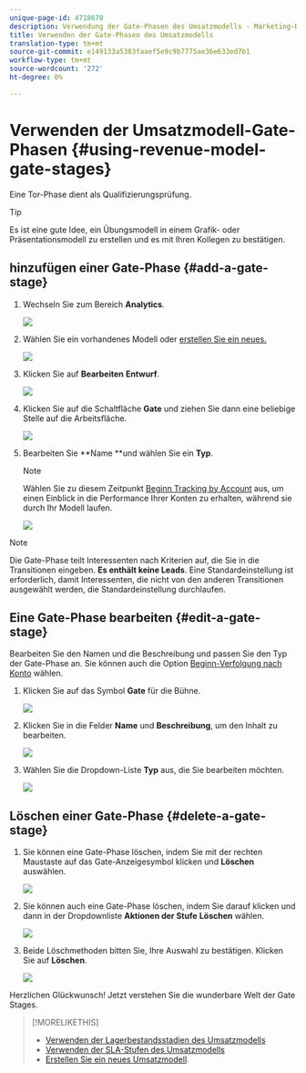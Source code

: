```yaml
---
unique-page-id: 4718670
description: Verwendung der Gate-Phasen des Umsatzmodells - Marketing-Dokumente - Produktdokumentation
title: Verwenden der Gate-Phasen des Umsatzmodells
translation-type: tm+mt
source-git-commit: e149133a5383faaef5e9c9b7775ae36e633ed7b1
workflow-type: tm+mt
source-wordcount: '272'
ht-degree: 0%

---
```



# Verwenden der Umsatzmodell-Gate-Phasen {#using-revenue-model-gate-stages}

Eine Tor-Phase dient als Qualifizierungsprüfung.

>[!TIP]
>
>Es ist eine gute Idee, ein Übungsmodell in einem Grafik- oder Präsentationsmodell zu erstellen und es mit Ihren Kollegen zu bestätigen.

## hinzufügen einer Gate-Phase {#add-a-gate-stage}

1. Wechseln Sie zum Bereich **Analytics**.

   ![](assets/image2015-4-27-23-3a27-3a43.png)

1. Wählen Sie ein vorhandenes Modell oder [erstellen Sie ein neues.](create-a-new-revenue-model.md)

   ![](assets/image2015-4-27-15-3a6-3a30.png)

1. Klicken Sie auf **Bearbeiten** **Entwurf**.

   ![](assets/image2015-4-27-12-3a10-3a49.png)

1. Klicken Sie auf die Schaltfläche **Gate** und ziehen Sie dann eine beliebige Stelle auf die Arbeitsfläche.

   ![](assets/image2015-4-27-16-3a54-3a19.png)

1. Bearbeiten Sie **Name **und wählen Sie ein **Typ**.

   >[!NOTE]
   >
   >Wählen Sie zu diesem Zeitpunkt [Beginn Tracking by Account](start-tracking-by-account-in-the-revenue-modeler.md) aus, um einen Einblick in die Performance Ihrer Konten zu erhalten, während sie durch Ihr Modell laufen.

   ![](assets/image2015-4-28-12-3a1-3a7.png)

>[!NOTE]
>
>Die Gate-Phase teilt Interessenten nach Kriterien auf, die Sie in die Transitionen eingeben. **Es enthält keine Leads**. Eine Standardeinstellung ist erforderlich, damit Interessenten, die nicht von den anderen Transitionen ausgewählt werden, die Standardeinstellung durchlaufen.

## Eine Gate-Phase bearbeiten {#edit-a-gate-stage}

Bearbeiten Sie den Namen und die Beschreibung und passen Sie den Typ der Gate-Phase an. Sie können auch die Option [Beginn-Verfolgung nach Konto](start-tracking-by-account-in-the-revenue-modeler.md) wählen.

1. Klicken Sie auf das Symbol **Gate** für die Bühne.

   ![](assets/image2015-4-27-17-3a11-3a41.png)

1. Klicken Sie in die Felder **Name** und **Beschreibung**, um den Inhalt zu bearbeiten.

   ![](assets/image2015-4-28-12-3a17-3a22.png)

1. Wählen Sie die Dropdown-Liste **Typ** aus, die Sie bearbeiten möchten.

   ![](assets/image2015-4-27-17-3a14-3a7.png)

## Löschen einer Gate-Phase {#delete-a-gate-stage}

1. Sie können eine Gate-Phase löschen, indem Sie mit der rechten Maustaste auf das Gate-Anzeigesymbol klicken und **Löschen** auswählen.

   ![](assets/image2015-4-28-12-3a30-3a19.png)

1. Sie können auch eine Gate-Phase löschen, indem Sie darauf klicken und dann in der Dropdownliste **Aktionen der Stufe** **Löschen** wählen.

   ![](assets/image2015-4-28-12-3a56-3a28.png)

1. Beide Löschmethoden bitten Sie, Ihre Auswahl zu bestätigen. Klicken Sie auf **Löschen**.

   ![](assets/image2015-4-28-12-3a52-3a22.png)

Herzlichen Glückwunsch! Jetzt verstehen Sie die wunderbare Welt der Gate Stages.

>[!MORELIKETHIS]
>
>* [Verwenden der Lagerbestandsstadien des Umsatzmodells](using-revenue-model-inventory-stages.md)
>* [Verwenden der SLA-Stufen des Umsatzmodells](using-revenue-model-sla-stages.md)
>* [Erstellen Sie ein neues Umsatzmodell](create-a-new-revenue-model.md).

>



